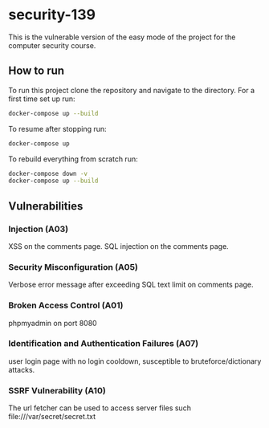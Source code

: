 # security-139
This is the vulnerable version of the easy mode of the project for the computer security course.

## How to run
To run this project clone the repository and navigate to the directory. For a first time set up run:
```bash
docker-compose up --build
```

To resume after stopping run:
```bash
docker-compose up
```

To rebuild everything from scratch run:
```bash
docker-compose down -v
docker-compose up --build
```

## Vulnerabilities

### Injection (A03)
XSS on the comments page.
SQL injection on the comments page.

### Security Misconfiguration (A05)
Verbose error message after exceeding SQL text limit on comments page.

### Broken Access Control (A01)
phpmyadmin on port 8080

### Identification and Authentication Failures (A07)
user login page with no login cooldown, susceptible to bruteforce/dictionary attacks.

### SSRF Vulnerability (A10)
The url fetcher can be used to access server files such file:///var/secret/secret.txt